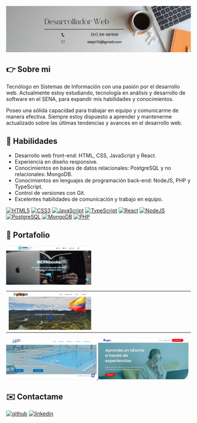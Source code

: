 <img src='./imagenes/Banner.webp' alt='desarrollador web'>

## 👉 Sobre mi

Tecnólogo en Sistemas de Información con una pasión por el desarrollo web. Actualmente estoy estudiando, tecnología en análisis y desarrollo de software en el SENA, para expandir mis habilidades y conocimientos.

Poseo una sólida capacidad para trabajar en equipo y comunicarme de manera efectiva. Siempre estoy dispuesto a aprender y mantenerme actualizado sobre las últimas tendencias y avances en el desarrollo web.

## 🔧 Habilidades

- Desarrollo web front-end: HTML, CSS, JavaScript y React.
- Experiencia en diseño responsive.
- Conocimientos en bases de datos relacionales: PostgreSQL y no relacionales: MongoDB.
- Conocimientos en lenguajes de programación back-end: NodeJS, PHP y TypeScript.
- Control de versiones con Git.
- Excelentes habilidades de comunicación y trabajo en equipo.

[<img src="https://cdn.jsdelivr.net/gh/devicons/devicon/icons/html5/html5-original.svg" title='HTML5' alt='HTML5' height='38' />](#)
[<img src='https://cdn.jsdelivr.net/gh/devicons/devicon/icons/css3/css3-original.svg' title='CSS3' alt='CSS3' height='38'>](#)
[<img src='https://cdn.jsdelivr.net/gh/devicons/devicon/icons/javascript/javascript-plain.svg' title='JavaScript' alt='JavaScript' height='38'>](#)
[<img src='https://cdn.jsdelivr.net/gh/devicons/devicon/icons/typescript/typescript-plain.svg' title='TypeScript' alt='TypeScript' height='38'>](#)
[<img src='https://cdn.jsdelivr.net/gh/devicons/devicon/icons/react/react-original.svg' title='React' alt='React' height='38'>](#)
[<img src='https://cdn.jsdelivr.net/gh/devicons/devicon/icons/nodejs/nodejs-original.svg' title='NodeJS' alt='NodeJS' height='38'>](#)
[<img src='https://cdn.jsdelivr.net/gh/devicons/devicon/icons/postgresql/postgresql-original.svg' title='PostgreSQL' alt='PostgreSQL' height='38'>](#)
[<img src='https://cdn.jsdelivr.net/gh/devicons/devicon/icons/mongodb/mongodb-original.svg' title='MongoDB' alt='MongoDB' height='38'>](#)
[<img src='https://cdn.jsdelivr.net/gh/devicons/devicon/icons/php/php-plain.svg' title='PHP' alt='PHP' height='38'>](#)

## 📝 Portafolio

<a href='https://alejo170.github.io/bookstore/' title="MERNbooks" target='_blank'>
<kbd>
  <img width='46%'  src='./imagenes/mernbooks.webp' alt='MERNbooks' caption="Leyenda de la imagen" />
</kbd>
</a>
<table><tr><td>
<a href='https://colombia-19kqo6m3z-alejo170.vercel.app/' title="Colombia" target='_blank'>
<img width='46%'  src='./imagenes/colombia.webp' alt='Colombia' />
</a>
</td></tr></table>

<a href='https://www.productoslimpiaya.com/' title="Sitio web de Productos Limpiaya" target='_blank'>
  <img width='49%' src='./imagenes/limpiaya.webp' alt='Sitio web de Productos Limpiaya' />
</a>
<a href='https://www.englitypro.com/' title="Sitio Web de Englity" target='_blank'>
  <img width='49%' src='./imagenes/englity.webp' alt='Sitio Web de Englity' />
</a>

## ✉️ Contactame

[<img src='https://cdn.jsdelivr.net/gh/devicons/devicon/icons/github/github-original.svg' alt='github' height='38'>](https://github.com/alejo170 "Github") [<img src='https://cdn.jsdelivr.net/gh/devicons/devicon/icons/linkedin/linkedin-original.svg' alt='linkedin' height='38'>](https://www.linkedin.com/in/alejandro-lopez-pineda/ "Linkedin")

